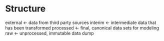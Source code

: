 # Structure

external <- data from third party sources
interim <- intermediate data that has been transformed
processed <- final, canonical data sets for modeling
raw <- unprocessed, immutable data dump
